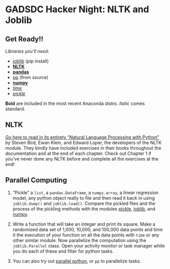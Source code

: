 GADSDC Hacker Night: NLTK and Joblib
===



Get Ready!!
---

*Libraries you'll need*:

- [joblib](https://pythonhosted.org/joblib/parallel.html) (pip install)
- [**NLTK**](http://www.nltk.org/)
- [**pandas**](http://pandas.pydata.org/)
- [pp](http://www.parallelpython.com/) (from source)
- [**numpy**](http://www.numpy.org/)
- [*time*](https://docs.python.org/2/library/time.html)
- [*pickle*](https://docs.python.org/2/library/pickle.html)

**Bold** are included in the most recent Anaconda distro.
*Italic* comes standard.

NLTK
---

[Go here to read in its entirety “Natural Language Processing with Python”](http://www.nltk.org/book/) by Steven Bird, Ewan Klein, and Edward Loper, the developers of the NLTK module. They kindly have included exercises in their books throughout the documentation and at the end of each chapter. Check out Chapter 1 if you’ve never done any NLTK before and complete all the exercises at the end!

Parallel Computing
---

1. “Pickle” a `list`, a `pandas.DataFrame`, a `numpy.array`, a linear regression model, any python object really to file and then read it back in using `joblib.dump()` and `joblib.load()`. Compare the pickled files and the process of the pickling methods with the modules [pickle](https://docs.python.org/2/library/pickle.html), [joblib](https://pythonhosted.org/joblib/parallel.html), and [numpy](http://docs.scipy.org/doc/).


2. Write a function that will take an integer and print its square.  Make a randomized data set of 1,000, 10,000, and 100,000 data points and time it the execution of your function on all the data points with `time` or any other similar module. Now parallelize the computation using the `joblib.Parallel` class.  Open your activity monitor or task manager while you do each of these and filter for python tasks.

3. You can also try out [parallel python](http://www.parallelpython.com/), or `pp` to parallelize tasks.
